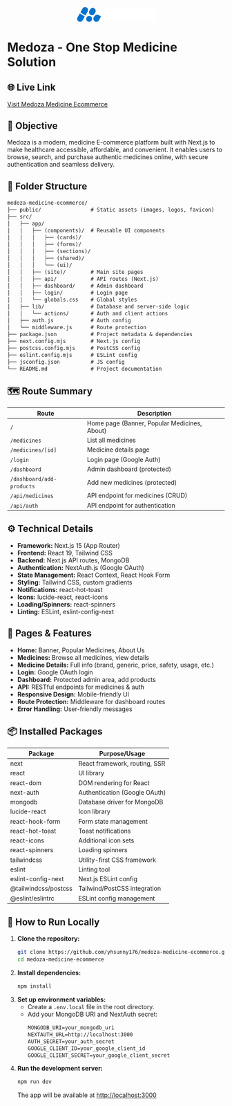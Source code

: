 <div align="center">
  <img src="public/logo-text-white.svg" alt="Medoza Logo" width="180" />
</div>

# Medoza - One Stop Medicine Solution

## 🌐 Live Link
[Visit Medoza Medicine Ecommerce](https://medoza-medicine-ecommerce.vercel.app)

## 🎯 Objective
Medoza is a modern, medicine E-commerce platform built with Next.js to make healthcare accessible, affordable, and convenient. It enables users to browse, search, and purchase authentic medicines online, with secure authentication and seamless delivery.

## 📁 Folder Structure
```
medoza-medicine-ecommerce/
├── public/                # Static assets (images, logos, favicon)
├── src/
│   ├── app/
│   │   ├── (components)/  # Reusable UI components
│   │   │   ├── (cards)/
│   │   │   ├── (forms)/
│   │   │   ├── (sections)/
│   │   │   ├── (shared)/
│   │   │   └── (ui)/
│   │   ├── (site)/        # Main site pages
│   │   ├── api/           # API routes (Next.js)
│   │   ├── dashboard/     # Admin dashboard
│   │   ├── login/         # Login page
│   │   └── globals.css    # Global styles
│   ├── lib/               # Database and server-side logic
│   │   └── actions/       # Auth and client actions
│   ├── auth.js            # Auth config
│   └── middleware.js      # Route protection
├── package.json           # Project metadata & dependencies
├── next.config.mjs        # Next.js config
├── postcss.config.mjs     # PostCSS config
├── eslint.config.mjs      # ESLint config
├── jsconfig.json          # JS config
└── README.md              # Project documentation
```

## 🗺️ Route Summary
| Route                | Description                                 |
|----------------------|---------------------------------------------|
| `/`                  | Home page (Banner, Popular Medicines, About)|
| `/medicines`         | List all medicines                          |
| `/medicines/[id]`    | Medicine details page                       |
| `/login`             | Login page (Google Auth)                    |
| `/dashboard`         | Admin dashboard (protected)                 |
| `/dashboard/add-products` | Add new medicines (protected)           |
| `/api/medicines`     | API endpoint for medicines (CRUD)           |
| `/api/auth`          | API endpoint for authentication             |

## ⚙️ Technical Details
- **Framework:** Next.js 15 (App Router)
- **Frontend:** React 19, Tailwind CSS
- **Backend:** Next.js API routes, MongoDB
- **Authentication:** NextAuth.js (Google OAuth)
- **State Management:** React Context, React Hook Form
- **Styling:** Tailwind CSS, custom gradients
- **Notifications:** react-hot-toast
- **Icons:** lucide-react, react-icons
- **Loading/Spinners:** react-spinners
- **Linting:** ESLint, eslint-config-next

## 📄 Pages & Features
- **Home:** Banner, Popular Medicines, About Us
- **Medicines:** Browse all medicines, view details
- **Medicine Details:** Full info (brand, generic, price, safety, usage, etc.)
- **Login:** Google OAuth login
- **Dashboard:** Protected admin area, add products
- **API:** RESTful endpoints for medicines & auth
- **Responsive Design:** Mobile-friendly UI
- **Route Protection:** Middleware for dashboard routes
- **Error Handling:** User-friendly messages

## 📦 Installed Packages
| Package            | Purpose/Usage                                 |
|--------------------|-----------------------------------------------|
| next               | React framework, routing, SSR                 |
| react              | UI library                                    |
| react-dom          | DOM rendering for React                       |
| next-auth          | Authentication (Google OAuth)                 |
| mongodb            | Database driver for MongoDB                   |
| lucide-react       | Icon library                                  |
| react-hook-form    | Form state management                         |
| react-hot-toast    | Toast notifications                           |
| react-icons        | Additional icon sets                          |
| react-spinners     | Loading spinners                              |
| tailwindcss        | Utility-first CSS framework                   |
| eslint             | Linting tool                                  |
| eslint-config-next | Next.js ESLint config                         |
| @tailwindcss/postcss | Tailwind/PostCSS integration                |
| @eslint/eslintrc   | ESLint config management                      |

## 🚀 How to Run Locally
1. **Clone the repository:**
   ```bash
   git clone https://github.com/yhsunny176/medoza-medicine-ecommerce.git
   cd medoza-medicine-ecommerce
   ```
2. **Install dependencies:**
   ```bash
   npm install
   ```
3. **Set up environment variables:**
   - Create a `.env.local` file in the root directory.
   - Add your MongoDB URI and NextAuth secret:
     ```env
     MONGODB_URI=your_mongodb_uri
     NEXTAUTH_URL=http://localhost:3000
     AUTH_SECRET=your_auth_secret
     GOOGLE_CLIENT_ID=your_google_client_id
     GOOGLE_CLIENT_SECRET=your_google_client_secret
     ```
4. **Run the development server:**
   ```bash
   npm run dev
   ```
   The app will be available at [http://localhost:3000](http://localhost:3000)
